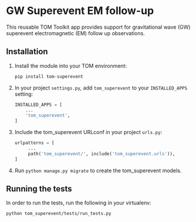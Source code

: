 # GW Superevent EM follow-up

This reusable TOM Toolkit app provides support for gravitational wave (GW)
superevent electromagnetic (EM) follow up observations.  

## Installation

1. Install the module into your TOM environment:
    ```bash
    pip install tom-superevent
   ```

2. In your project `settings.py`, add `tom_superevent` to your `INSTALLED_APPS` setting:

    ```python
    INSTALLED_APPS = [
        ...
        'tom_superevent',
    ]
    ```

3. Include the tom_superevent URLconf in your project `urls.py`:
   ```python
   urlpatterns = [
        ...
        path('tom_superevent/', include('tom_superevent.urls')),
   ]
   ```

4. Run ``python manage.py migrate`` to create the tom_superevent models.


## Running the tests

In order to run the tests, run the following in your virtualenv:

`python tom_superevent/tests/run_tests.py`

